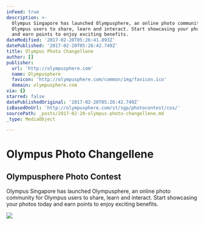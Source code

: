 ```yaml
---
inFeed: true
description: >-
  Olympus Singapore has launched Olympusphere, an online photo community for
  Olympus users to share, learn and interact. Start showcasing your photos today
  and earn points to enjoy exciting benefits.
dateModified: '2017-02-20T05:26:41.893Z'
datePublished: '2017-02-20T05:26:42.749Z'
title: Olympus Photo Changellene
author: []
publisher:
  url: 'http://olympusphere.com'
  name: Olympusphere
  favicon: 'http://olympusphere.com/common/img/favicon.ico'
  domain: olympusphere.com
via: {}
starred: false
datePublishedOriginal: '2017-02-20T05:26:42.749Z'
isBasedOnUrl: 'http://olympusphere.com/st/sgp/photocontest/cos/'
sourcePath: _posts/2017-02-20-olympus-photo-changellene.md
_type: MediaObject

---
```

# Olympus Photo Changellene

<article style=""><h1>Olympusphere Photo Contest</h1><p>Olympus Singapore has launched Olympusphere, an online photo community for Olympus users to share, learn and interact. Start showcasing your photos today and earn points to enjoy exciting benefits.</p><img src="http://olympusphere.com/st/sgp/photocontest/cos/images/main_visual.jpg" /></article>